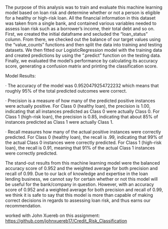 The purpose of this analysis was to train and evaluate this machine learning model based on loan risk and determine whether or not a person is eligible for a healthy or high-risk loan. All the financial information in this dataset was taken from a single bank, and contained various variables needed to assess loan risk such as a borrower’s income, their total debt and so on. First, we created the initial dataframe and secluded the “loan_status” column. From there, we checked out the balance of our target values using the “value_counts” functions and then split the data into training and testing datasets. We then fitted our LogisticRegression model with the training data and created predictions by using the “.predict” function on the testing data. Finally, we evaluated the model’s performance by calculating its accuracy score, generating a confusion matrix and printing the classification score.

Model Results:

·   The accuracy of the model was 0.9520479254722232 which means that roughly 95% of the total predicted outcomes were correct.

·   Precision is a measure of how many of the predicted positive instances were actually positive. For Class 0 (healthy loan), the precision is 1.00, indicating that all instances predicted as Class 0 were actually Class 0. For Class 1 (high-risk loan), the precision is 0.85, indicating that about 85% of instances predicted as Class 1 were actually Class 1.

·   Recall measures how many of the actual positive instances were correctly predicted. For Class 0 (healthy loan), the recall is .99, indicating that 99% of the actual Class 0 instances were correctly predicted. For Class 1 (high-risk loan), the recall is 0.91, meaning that 91% of the actual Class 1 instances were correctly predicted.
 
The stand-out results from this machine learning model were the balanced accuracy score of 0.952 and the weighted average for both precision and recall of 0.99. Due to our lack of knowledge and expertise in the loan lending business, we cannot say for certain whether or not this model will be useful for the bank/company in question. However, with an accuracy score of 0.952 and a weighted average for both precision and recall of 0.99, we think it is safe to say that this model is more than capable of making correct decisions in regards to assessing loan risk, and thus earns our recommendation.

worked with John Xuereb on this assignment: https://github.com/johnxuereb17/Credit_Risk_Classification
